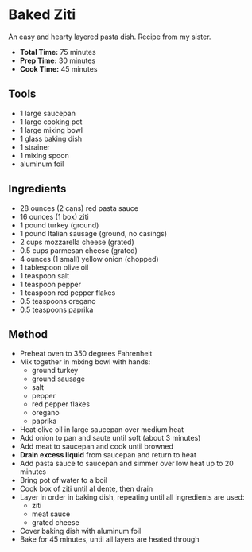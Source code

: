 # Baked Ziti

An easy and hearty layered pasta dish. Recipe from my sister.

- **Total Time:** 75 minutes
- **Prep Time:** 30 minutes
- **Cook Time:** 45 minutes

## Tools

- 1 large saucepan
- 1 large cooking pot
- 1 large mixing bowl
- 1 glass baking dish
- 1 strainer
- 1 mixing spoon
- aluminum foil

## Ingredients

- 28 ounces (2 cans) red pasta sauce
- 16 ounces (1 box) ziti
- 1 pound turkey (ground)
- 1 pound Italian sausage (ground, no casings)
- 2 cups mozzarella cheese (grated)
- 0.5 cups parmesan cheese (grated)
- 4 ounces (1 small) yellow onion (chopped)
- 1 tablespoon olive oil
- 1 teaspoon salt
- 1 teaspoon pepper
- 1 teaspoon red pepper flakes
- 0.5 teaspoons oregano
- 0.5 teaspoons paprika

## Method

- Preheat oven to 350 degrees Fahrenheit
- Mix together in mixing bowl with hands:
    - ground turkey
    - ground sausage
    - salt
    - pepper
    - red pepper flakes
    - oregano
    - paprika
- Heat olive oil in large saucepan over medium heat
- Add onion to pan and saute until soft (about 3 minutes)
- Add meat to saucepan and cook until browned
- **Drain excess liquid** from saucepan and return to heat
- Add pasta sauce to saucepan and simmer over low heat up to 20 minutes
- Bring pot of water to a boil
- Cook box of ziti until al dente, then drain
- Layer in order in baking dish, repeating until all ingredients are used:
    - ziti
    - meat sauce
    - grated cheese
- Cover baking dish with aluminum foil
- Bake for 45 minutes, until all layers are heated through
